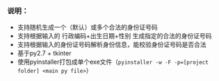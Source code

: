 ### 说明：

- 支持随机生成一个（默认）或多个合法的身份证号码
- 支持根据输入的 行政编码+出生日期+性别 生成指定的合法的身份证号码
- 支持根据输入的身份证号码解析身份信息，能校验身份证号码是否合法
- 基于py2.7 + tkinter
- 使用pyinstaller打包成单个exe文件（`pyinstaller -w -F -p=[project folder] <main py file>`）
